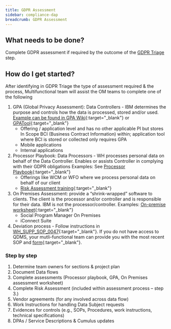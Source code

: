 ```yaml
---
title: GDPR Assessment
sidebar: compliance-dap
breadcrumb: GDPR Assessment
---
```


## What needs to be done?
Complete GDPR assessment if required by the outcome of the [GDPR Triage](../gdpr-triage) step.

## How do I get started?
After identifying in GDPR Triage the type of assessment required & the process, Multifunctional team will assist the OM teams to complete one of the following

1. GPA (Global Privacy Assessment):  Data Controllers - IBM determines the purpose and controls how the data is processed, stored and/or used.  [Example can be found in GPA Wiki](https://w3.ibm.com/ibm/privacy/assessment.html?r3){:target="_blank"} or [GPATool](https://ibm-assess.truste.com/#/project/new/about?templateId=a7dc056c-be42-48f8-af7e-a56b05c1022e&owner=currentUser&final=1){:target="_blank"}
    - Offering / application level and has no other applicable PI but stores In Scope BCI (Business Contract Information) within; application tool where BCI is stored or collected only requires GPA
    - Mobile applications
    - Internal applications
2. Processor Playbook:  Data Processors - WH processes personal data on behalf of the Data Controller.  Enables or assists Controller in complying with their GDPR obligations Examples: See [Processor Playbook](https://ibm.ent.box.com/file/353009876551){:target="_blank"}
    - Offerings like WCM or WFO where we process personal data on behalf of our client
    - [Risk Assessment training](https://ibm.ent.box.com/file/309444735452){:target="_blank"}
3. On Premises Assessment:  provide a “shrink-wrapped” software to clients.  The client is the processor and/or controller and is responsible for their data.  IBM is not the processor/controller.  Examples: [On-premise worksheet](https://ibm.ent.box.com/file/365244025455){:target="_blank"}
    - Social Program Manager On Premises
    - iConnect Suite
4. Deviation process  - Follow instructions in [WH_SUPP_SOP_0047](https://lsgrcoe-csfe-1.ibmcloud.com/OTCS/cs.exe?func=ll&objaction=overview&objid=21933324){:target="_blank"}. If you do not have access to QDMS, your mutli-functional team can provide you with the most recent SOP and [form](https://ibm.ent.box.com/file/389198578289){:target="_blank"}.

### Step by step
1.	Determine team owners for sections & project plan
2.	Document Data flows
3.	Complete assessments (Processor playbook, GPA, On Premises assessment worksheet)
4.	Complete Risk Assessment (included within assessment process – step 3.)
5.	Vendor agreements (for any involved across data flow)
6.	Work Instructions for handling Data Subject requests
7.	Evidences for controls (e.g., SOPs, Procedures, work instructions, technical specifications)
8.	DPAs / Service Descriptions & Cumulus updates
